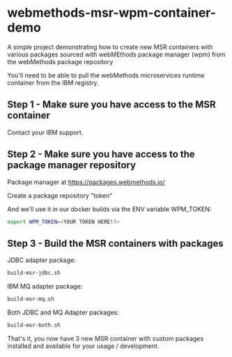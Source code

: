 webmethods-msr-wpm-container-demo
============================================

A simple project demonstrating how to create new MSR containers with various packages sourced with webMEthods package manager (wpm) from the webMethods package repository

You'll need to be able to pull the webMethods microservices runtime container from the IBM registry.

Step 1 - Make sure you have access to the MSR container
------------------------------------------------------------------------

Contact your IBM support.

Step 2 - Make sure you have access to the package manager repository
------------------------------------------------------------------------

Package manager at https://packages.webmethods.io/

Create a package repository "token"

And we'll use it in our docker builds via the ENV variable WPM_TOKEN:

```sh
export WPM_TOKEN=<YOUR TOKEN HERE!!>
```

Step 3 - Build the MSR containers with packages
------------------------------------------------------------------------

JDBC adapter package:

```sh
build-msr-jdbc.sh
```

IBM MQ adapter package:

```sh
build-msr-mq.sh
```

Both JDBC and MQ Adapter packages:

```sh
build-msr-both.sh
```

That's it, you now have 3 new MSR container with custom packages installed and available for your usage / development.
